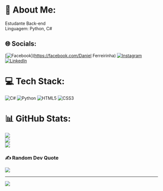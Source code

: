 # 💫 About Me:
Estudante Back-end<br>Linguagem: Python, C#


## 🌐 Socials:
[![Facebook](https://img.shields.io/badge/Facebook-%231877F2.svg?logo=Facebook&logoColor=white)](https://facebook.com/Daniel Ferreirinha) [![Instagram](https://img.shields.io/badge/Instagram-%23E4405F.svg?logo=Instagram&logoColor=white)](https://instagram.com/d._.ferreirinha) [![LinkedIn](https://img.shields.io/badge/LinkedIn-%230077B5.svg?logo=linkedin&logoColor=white)](https://linkedin.com/in/DanielFerreirinha) 

# 💻 Tech Stack:
![C#](https://img.shields.io/badge/c%23-%23239120.svg?style=for-the-badge&logo=csharp&logoColor=white) ![Python](https://img.shields.io/badge/python-3670A0?style=for-the-badge&logo=python&logoColor=ffdd54) ![HTML5](https://img.shields.io/badge/html5-%23E34F26.svg?style=for-the-badge&logo=html5&logoColor=white) ![CSS3](https://img.shields.io/badge/css3-%231572B6.svg?style=for-the-badge&logo=css3&logoColor=white)
# 📊 GitHub Stats:
![](https://github-readme-stats.vercel.app/api?username=Ferreirinhha&theme=radical&hide_border=false&include_all_commits=false&count_private=false)<br/>
![](https://github-readme-streak-stats.herokuapp.com/?user=Ferreirinhha&theme=radical&hide_border=false)<br/>
![](https://github-readme-stats.vercel.app/api/top-langs/?username=Ferreirinhha&theme=radical&hide_border=false&include_all_commits=false&count_private=false&layout=compact)

### ✍️ Random Dev Quote
![](https://quotes-github-readme.vercel.app/api?type=horizontal&theme=radical)

---
[![](https://visitcount.itsvg.in/api?id=Ferreirinhha&icon=0&color=0)](https://visitcount.itsvg.in)

<!-- Proudly created with GPRM ( https://gprm.itsvg.in ) -->
